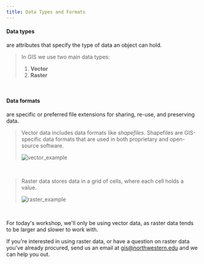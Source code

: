 ```yaml
---
title: Data Types and Formats
---
```

<html>
  
<h4>Data types</h4> are attributes that specify the type of data an object can hold.</html>

<br>

> In GIS we use two main data types:<br>
> 1) **Vector**<br>
> 2) **Raster** 

<br>

<html><h4>Data formats</h4> are specific or preferred file extensions for sharing, re-use, and preserving data. </html>

<br>

> Vector data includes data formats like *shapefiles*. Shapefiles are GIS-specific data formats that are used in both proprietary and open-source software. 
> 
> ![vector_example](/arcgis-online/img/vector_examples.png)

<br>

> Raster data stores data in a grid of cells, where each cell holds a value.
> 
> ![raster_example](/arcgis-online/img/raster_examples.png)

<br>

<html>
  
For today's workshop, we'll only be using vector data, as raster data tends to be larger and slower to work with. 

If you're interested in using raster data, or have a question on raster data you've already procured, send us an email at <a href="mailto:gis@northwestern.edu?subject=GIS support"> gis@northwestern.edu </a> and we can help you out. 
</html>
